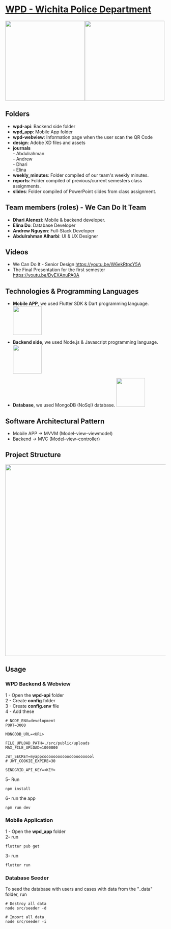 # [WPD - Wichita Police Department](https://www.wichita.gov/WPD/)


<img src="https://user-images.githubusercontent.com/24327781/134834641-a10c2096-a727-4eda-8da6-e89b12cb5c26.png" width="250" /><img src="https://user-images.githubusercontent.com/24327781/134834647-ce9cd8a0-4a94-4a7c-827c-a351c8478d96.png" width="250" />

## Folders
  - **wpd-api**: Backend side folder
  - **wpd_app**: Mobile App folder
  - **wpd-webview**: Information page when the user scan the QR Code
  - **design**: Adobe XD files and assets
  - **journals** </br>
        - Abdulrahman </br>
        - Andrew </br>
        - Dhari </br>
        - Elina </br>
  - **weekly_minutes**: Folder compiled of our team's weekly minutes. </br>
  - **reports**: Folder compiled of previous/current semesters class assignments.
  - **slides**: Folder compiled of PowerPoint slides from class assignment.

## Team members (roles) - We Can Do It Team

- **Dhari Alenezi**: Mobile & backend developer.
- **Elina Do**: Database Developer
- **Andrew Nguyen**: Full-Stack Developer
- **Abdulrahman Alharbi**: UI & UX Designer
  

## Videos
  - We Can Do It - Senior Design
     https://youtu.be/W6ekRtpcY5A
  - The Final Presentation for the first semester
     https://youtu.be/DyEXAnuPA0A
  
  
## Technologies & Programming Languages
   - **Mobile APP**, we used Flutter SDK & Dart programming language. <img src="https://user-images.githubusercontent.com/24327781/134839727-4c5d4e2c-69d5-45ac-ac9e-3dcf86756cd3.png" width="90" />     

   - **Backend side**, we used Node.js & Javascript programming language. <img src="https://user-images.githubusercontent.com/24327781/134839809-24df39d9-f8f3-4bc9-8d75-baa1cce1d037.png" width="90" />     
   - **Database**, we used MongoDB (NoSql) database. <img src="https://user-images.githubusercontent.com/24327781/134839944-bb7316fc-3ab0-473a-b8ad-3f4b40183f3b.png" width="90" />     


## Software Architectural Pattern
  - Mobile APP -> MVVM (Model–view–viewmodel)
  - Backend -> MVC (Model–view–controller)


## Project Structure

<img src="https://user-images.githubusercontent.com/24327781/119294381-f248e580-bc19-11eb-80f8-4d3f2107c12b.png" width="600" />


## Usage

### WPD Backend & Webview
1 - Open the **wpd-api** folder </br>
2 - Create **config** folder   </br>
3 - Create **config.env** file </br>
4 - Add these
```env
# NODE_ENV=development
PORT=3000

MONGODB_URL=<URL>

FILE_UPLOAD_PATH=./src/public/uploads
MAX_FILE_UPLOAD=1000000

JWT_SECRET=myappcoooooooooooooooooooool
# JWT_COOKIE_EXPIRE=30

SENDGRID_API_KEY=<KEY>

```
5- Run
```shell
npm install
```

6- run the app
```shell
npm run dev
```
### Mobile Application

1 - Open the **wpd_app** folder </br>
2- run </br>
```shell
flutter pub get
``` 
3- run </br>
```shell
flutter run
```

### Database Seeder

To seed the database with users and cases with data from the "\_data" folder, run

```
# Destroy all data
node src/seeder -d

# Import all data
node src/seeder -i
```



